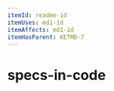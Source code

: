 ```yaml
---
itemId: readme-id
itemUses: md1-id
itemAffects: md1-id
itemHasParent: KETMD-7
---
```


# specs-in-code
